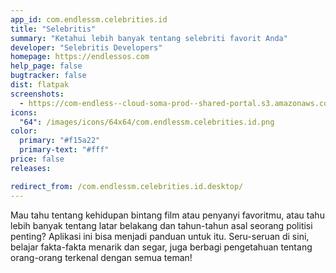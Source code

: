 ```yaml
---
app_id: com.endlessm.celebrities.id
title: "Selebritis"
summary: "Ketahui lebih banyak tentang selebriti favorit Anda"
developer: "Selebritis Developers"
homepage: https://endlessos.com
help_page: false
bugtracker: false
dist: flatpak
screenshots:
  - https://com-endless--cloud-soma-prod--shared-portal.s3.amazonaws.com/apps.253.screenshots.93e9aa30-fdf5-43bc-8987-939a6aaaf1a4_20181018194118099.png
icons:
  "64": /images/icons/64x64/com.endlessm.celebrities.id.png
color:
  primary: "#f15a22"
  primary-text: "#fff"
price: false
releases:

redirect_from: /com.endlessm.celebrities.id.desktop/
---
```


<p>Mau tahu tentang kehidupan bintang film atau penyanyi favoritmu, atau tahu lebih banyak tentang latar belakang dan tahun-tahun asal seorang politisi penting? Aplikasi ini bisa menjadi panduan untuk itu. Seru-seruan di sini, belajar fakta-fakta menarik dan segar, juga berbagi pengetahuan tentang orang-orang terkenal dengan semua teman!</p>